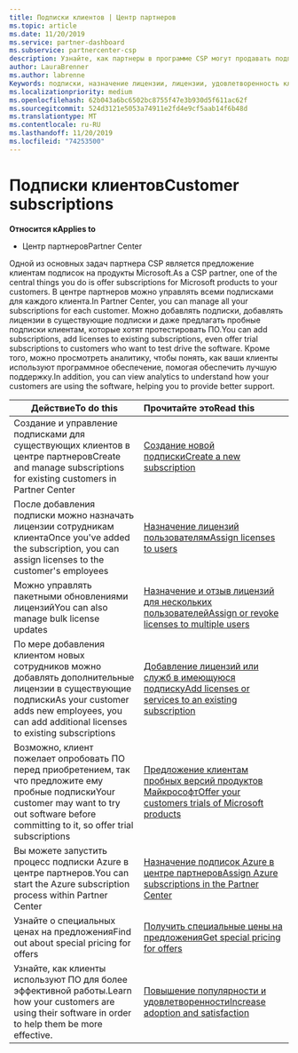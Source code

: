 ```yaml
---
title: Подписки клиентов | Центр партнеров
ms.topic: article
ms.date: 11/20/2019
ms.service: partner-dashboard
ms.subservice: partnercenter-csp
description: Узнайте, как партнеры в программе CSP могут продавать подписки клиентам и управлять ими через центр партнеров.
author: LauraBrenner
ms.author: labrenne
Keywords: подписки, назначение лицензии, лицензии, удовлетворенность клиентов, подписки Azure
ms.localizationpriority: medium
ms.openlocfilehash: 62b043a6bc6502bc8755f47e3b930d5f611ac62f
ms.sourcegitcommit: 524d3121e5053a74911e2fd4e9cf5aab14f6b48d
ms.translationtype: MT
ms.contentlocale: ru-RU
ms.lasthandoff: 11/20/2019
ms.locfileid: "74253500"
---
```

# <a name="customer-subscriptions"></a><span data-ttu-id="0b216-104">Подписки клиентов</span><span class="sxs-lookup"><span data-stu-id="0b216-104">Customer subscriptions</span></span>

<span data-ttu-id="0b216-105">**Относится к**</span><span class="sxs-lookup"><span data-stu-id="0b216-105">**Applies to**</span></span>

-  <span data-ttu-id="0b216-106">Центр партнеров</span><span class="sxs-lookup"><span data-stu-id="0b216-106">Partner Center</span></span>

<span data-ttu-id="0b216-107">Одной из основных задач партнера CSP является предложение клиентам подписок на продукты Microsoft.</span><span class="sxs-lookup"><span data-stu-id="0b216-107">As a CSP partner, one of the central things you do is offer subscriptions for Microsoft products to your customers.</span></span> <span data-ttu-id="0b216-108">В центре партнеров можно управлять всеми подписками для каждого клиента.</span><span class="sxs-lookup"><span data-stu-id="0b216-108">In Partner Center, you can manage all your subscriptions for each customer.</span></span> <span data-ttu-id="0b216-109">Можно добавлять подписки, добавлять лицензии в существующие подписки и даже предлагать пробные подписки клиентам, которые хотят протестировать ПО.</span><span class="sxs-lookup"><span data-stu-id="0b216-109">You can add subscriptions, add licenses to existing subscriptions, even offer trial subscriptions to customers who want to test drive the software.</span></span> <span data-ttu-id="0b216-110">Кроме того, можно просмотреть аналитику, чтобы понять, как ваши клиенты используют программное обеспечение, помогая обеспечить лучшую поддержку.</span><span class="sxs-lookup"><span data-stu-id="0b216-110">In addition, you can view analytics to understand how your customers are using the software, helping you to provide better support.</span></span>

|<span data-ttu-id="0b216-111">**Действие**</span><span class="sxs-lookup"><span data-stu-id="0b216-111">**To do this**</span></span>   |<span data-ttu-id="0b216-112">**Прочитайте это**</span><span class="sxs-lookup"><span data-stu-id="0b216-112">**Read this**</span></span>   |
|----------------------|:----------------------|
|<span data-ttu-id="0b216-113">Создание и управление подписками для существующих клиентов в центре партнеров</span><span class="sxs-lookup"><span data-stu-id="0b216-113">Create and manage subscriptions for existing customers in Partner Center</span></span>|[<span data-ttu-id="0b216-114">Создание новой подписки</span><span class="sxs-lookup"><span data-stu-id="0b216-114">Create a new subscription</span></span>](create-a-new-subscription.md)|
|<span data-ttu-id="0b216-115">После добавления подписки можно назначать лицензии сотрудникам клиента</span><span class="sxs-lookup"><span data-stu-id="0b216-115">Once you've added the subscription, you can assign licenses to the customer's employees</span></span>  |[<span data-ttu-id="0b216-116">Назначение лицензий пользователям</span><span class="sxs-lookup"><span data-stu-id="0b216-116">Assign licenses to users</span></span>](assign-licenses-to-users.md)|
|<span data-ttu-id="0b216-117">Можно управлять пакетными обновлениями лицензий</span><span class="sxs-lookup"><span data-stu-id="0b216-117">You can also manage bulk license updates</span></span>   |[<span data-ttu-id="0b216-118">Назначение и отзыв лицензий для нескольких пользователей</span><span class="sxs-lookup"><span data-stu-id="0b216-118">Assign or revoke licenses to multiple users</span></span>](bulk-license-provisioning-for-multiple-users.md)|
|<span data-ttu-id="0b216-119">По мере добавления клиентом новых сотрудников можно добавлять дополнительные лицензии в существующие подписки</span><span class="sxs-lookup"><span data-stu-id="0b216-119">As your customer adds new employees, you can add additional licenses to existing subscriptions</span></span>   |[<span data-ttu-id="0b216-120">Добавление лицензий или служб в имеющуюся подписку</span><span class="sxs-lookup"><span data-stu-id="0b216-120">Add licenses or services to an existing subscription</span></span>](add-licenses-or-services-to-an-existing-subscription.md)|
|<span data-ttu-id="0b216-121">Возможно, клиент пожелает опробовать ПО перед приобретением, так что предложите ему пробные подписки</span><span class="sxs-lookup"><span data-stu-id="0b216-121">Your customer may want to try out software before committing to it, so offer trial subscriptions</span></span>    |[<span data-ttu-id="0b216-122">Предложение клиентам пробных версий продуктов Майкрософт</span><span class="sxs-lookup"><span data-stu-id="0b216-122">Offer your customers trials of Microsoft products</span></span>](offer-your-customers-trials-of-microsoft-products.md)|
|<span data-ttu-id="0b216-123">Вы можете запустить процесс подписки Azure в центре партнеров.</span><span class="sxs-lookup"><span data-stu-id="0b216-123">You can start the Azure subscription process within Partner Center</span></span>   |[<span data-ttu-id="0b216-124">Назначение подписок Azure в центре партнеров</span><span class="sxs-lookup"><span data-stu-id="0b216-124">Assign Azure subscriptions in the Partner Center</span></span>](assign-azure-subscriptions.md)|
|<span data-ttu-id="0b216-125">Узнайте о специальных ценах на предложения</span><span class="sxs-lookup"><span data-stu-id="0b216-125">Find out about special pricing for offers</span></span>   |[<span data-ttu-id="0b216-126">Получить специальные цены на предложения</span><span class="sxs-lookup"><span data-stu-id="0b216-126">Get special pricing for offers</span></span>](get-special-pricing-for-offers.md)|
|<span data-ttu-id="0b216-127">Узнайте, как клиенты используют ПО для более эффективной работы.</span><span class="sxs-lookup"><span data-stu-id="0b216-127">Learn how your customers are using their software in order to help them be more effective.</span></span>   | [<span data-ttu-id="0b216-128">Повышение популярности и удовлетворенности</span><span class="sxs-lookup"><span data-stu-id="0b216-128">Increase adoption and satisfaction</span></span>](increasing-adoption-and-satisfaction.md)   | 

































 

 



